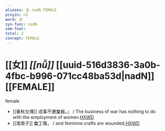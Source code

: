 ```yaml
---
aliases: 女 nadN FEMALE
pinyin: nǚ
word: 女
syn-func: nadN
sem-feat: 
total: 2
concept: FEMALE 
---
```

# [[女]] *[[nǚ]]*  [[uuid-516d3836-3a0b-4fbc-b996-071cc48ba53d|nadN]] [[FEMALE]]
female
 - [[春秋左傳]] 戎事不邇**女**器。」 / The business of war has nothing to do with the employment of women.[HXWD](https://hxwd.org/textview.html?location=KR1e0001_tls_005-353a.1)
 - [[淮南子]] **女**工傷， / and feminine crafts are wounded,[HXWD](https://hxwd.org/textview.html?location=KR3j0010_tls_011-35a.30)
